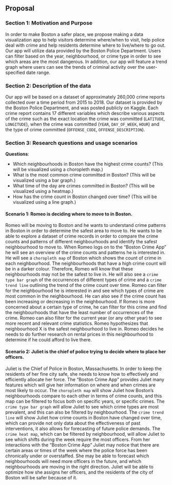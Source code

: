 ## Proposal
### Section 1: Motivation and Purpose 
	
In order to make Boston a safer place, we propose making a data visualization app to help visitors determine where/when to visit, help police deal with crime and help residents determine where to live/where to go out. Our app will utilize data provided by the Boston Police Department. Users can filter based on the year, neighbourhood, or crime type in order to see which areas are the most dangerous. In addition, our app will feature a trend graph where users can see the trends of criminal activity over the user-specified date range. 

### Section 2: Description of the data
Our app will be based on a dataset of approximately 260,000 crime reports collected over a time period from 2015 to 2018. Our dataset is provided by the Boston Police Department, and was posted publicly on Kaggle. Each crime report contains 17 different variables which describe various aspects of the crime such as the exact location the crime was committed (`LATITUDE`, `LONGITUDE`), when the crime was committed (`YEAR`, `DAY_OF_WEEK`, `HOUR`) and the type of crime committed (`OFFENSE_CODE`, `OFFENSE_DESCRIPTION`).

### Section 3: Research questions and usage scenarios
**Questions**:
- Which neighbourhoods in Boston have the highest crime counts? (This will be visualized using a choropleth map.)
- What is the most common crime committed in Boston? (This will be visualized using a bar graph.)
- What time of the day are crimes committed in Boston? (This will be visualized using a heatmap.)
- How has the crime count in Boston changed over time? (This will be visualized using a line graph.)

#### Scenario 1: Romeo is deciding where to move to in Boston.	

Romeo will be moving to Boston and he wants to understand crime patterns in Boston in order to determine the safest area to move to. He wants to be able to explore a dataset of crime records in order to compare the crime counts and patterns of different neighbourhoods and identify the safest neighbourhood to move to. When Romeo logs on to the “Boston Crime App” he will see an overview of the crime counts and patterns he is interested in. He will see a `choropleth map` of Boston which shows the count of crime in each neighbourhood. The neighbourhoods that have a high crime count will be in a darker colour. Therefore, Romeo will know that these neighbourhoods may not be the safest to live in. He will also see a `crime type bar graph` of the occurrences of different types of crime and a `crime trend line` outlining the trend of the crime count over time. Romeo can filter for the neighbourhood he is interested in and see which types of crime are most common in the neighbourhood. He can also see if the crime count has been increasing or decreasing in the neighbourhood. If Romeo is more concerned about a certain type of crime, he can filter for this crime and find the neighbourhoods that have the least number of occurrences of the crime. Romeo can also filter for the current year (or any other year) to see more recent and relevant crime statistics. Romeo hypothesizes that neighbourhood X is the safest neighbourhood to live in. Romeo decides he needs to do further research on rental prices in this neighbourhood to determine if he could afford to live there.

#### Scenario 2:  Juliet is the chief of police trying to decide where to place her officers.

Juliet is the Chief of Police in Boston, Massachusetts. In order to keep the residents of her fine city safe, she needs to know how to effectively and efficiently allocate her force. The “Boston Crime App” provides Juliet many features which will give her information on where and when crimes are most likely to occur. The `choropleth map` will show Juliet how Boston’s neighbourhoods compare to each other in terms of crime counts, and this map can be filtered to focus both on specific years, or specific crimes. The `crime type bar graph` will allow Juliet to see which crime types are most prevalent, and this can also be filtered by neighbourhood.  The `crime trend line` will show Juliet how crime counts in Boston have changed over time, which can provide not only data about the effectiveness of past interventions, it also allows for forecasting of future police demands. The `crime heat map`, which can be filtered by neighbourhood, will allow Juliet to see which shifts during the week require the most officers. From her interactions with the “Boston Crime App” Juliet may notice that there are certain areas or times of the week where the police force has been chronically under or overstaffed. She may be able to forecast which neighbourhoods will need more officers in the future, and which neighbourhoods are moving in the right direction. Juliet will be able to optimize how she assigns her officers, and the residents of the city of Boston will be safer because of it. 

